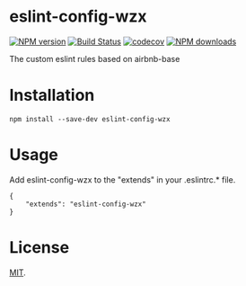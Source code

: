 # eslint-config-wzx

[![NPM version](https://img.shields.io/npm/v/eslint-config-wzx)](https://www.npmjs.com/package/eslint-config-wzx)
[![Build Status](https://travis-ci.com/VicSolWang/eslint-config-wzx.svg?branch=master)](https://travis-ci.com/VicSolWang/eslint-config-wzx)
[![codecov](https://codecov.io/gh/VicSolWang/eslint-config-wzx/branch/master/graph/badge.svg)](https://codecov.io/gh/VicSolWang/eslint-config-wzx)
[![NPM downloads](https://img.shields.io/npm/dt/eslint-config-wzx)](https://www.npmjs.com/package/eslint-config-wzx)

The custom eslint rules based on airbnb-base

# Installation

    npm install --save-dev eslint-config-wzx

# Usage

Add eslint-config-wzx to the "extends" in your .eslintrc.* file.

    {
        "extends": "eslint-config-wzx"
    }

# License

[MIT](LICENSE).
